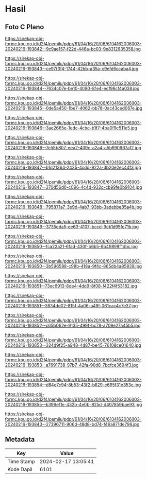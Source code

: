 # Hasil

## Foto C Plano

https://sirekap-obj-formc.kpu.go.id/d2f4/pemilu/pdpr/61/04/16/20/06/6104162006003-20240216-193842--9c9ae157-f22d-446a-bc03-9e8312635358.jpg

https://sirekap-obj-formc.kpu.go.id/d2f4/pemilu/pdpr/61/04/16/20/06/6104162006003-20240216-193843--ce97f3f4-1744-42bb-a35a-c9efd6ccaba4.jpg

https://sirekap-obj-formc.kpu.go.id/d2f4/pemilu/pdpr/61/04/16/20/06/6104162006003-20240216-193844--7634c07e-be10-4060-81e4-ecf96cf4a038.jpg

https://sirekap-obj-formc.kpu.go.id/d2f4/pemilu/pdpr/61/04/16/20/06/6104162006003-20240216-193845--0de5a450-1be7-4062-bb78-0ac43ced067e.jpg

https://sirekap-obj-formc.kpu.go.id/d2f4/pemilu/pdpr/61/04/16/20/06/6104162006003-20240216-193846--3ae2665e-1edc-4cbc-b1f7-4ba0f9c511e5.jpg

https://sirekap-obj-formc.kpu.go.id/d2f4/pemilu/pdpr/61/04/16/20/06/6104162006003-20240216-193846--7e55b807-eea2-409c-a2a4-a5b990967af2.jpg

https://sirekap-obj-formc.kpu.go.id/d2f4/pemilu/pdpr/61/04/16/20/06/6104162006003-20240216-193847--b1d21364-2435-4cdd-922a-3b20e2ec44f3.jpg

https://sirekap-obj-formc.kpu.go.id/d2f4/pemilu/pdpr/61/04/16/20/06/6104162006003-20240216-193847--370d56d0-c096-4c4d-932c-cb99fe0b9104.jpg

https://sirekap-obj-formc.kpu.go.id/d2f4/pemilu/pdpr/61/04/16/20/06/6104162006003-20240216-193848--795871a7-3e9d-4ab7-93bb-3adebbe85a4b.jpg

https://sirekap-obj-formc.kpu.go.id/d2f4/pemilu/pdpr/61/04/16/20/06/6104162006003-20240216-193849--3735eda5-ee63-4107-bccd-9cb1d95fe71b.jpg

https://sirekap-obj-formc.kpu.go.id/d2f4/pemilu/pdpr/61/04/16/20/06/6104162006003-20240216-193850--fca22a21-6fad-430f-b6b5-6b49898f1dbc.jpg

https://sirekap-obj-formc.kpu.go.id/d2f4/pemilu/pdpr/61/04/16/20/06/6104162006003-20240216-193850--3b596588-c98b-418a-9f4c-865db4a85839.jpg

https://sirekap-obj-formc.kpu.go.id/d2f4/pemilu/pdpr/61/04/16/20/06/6104162006003-20240216-193851--73ec6913-8de4-4dd9-8f08-f422f4f53182.jpg

https://sirekap-obj-formc.kpu.go.id/d2f4/pemilu/pdpr/61/04/16/20/06/6104162006003-20240216-193851--3634de02-815f-4a06-a49f-061cac4c7e37.jpg

https://sirekap-obj-formc.kpu.go.id/d2f4/pemilu/pdpr/61/04/16/20/06/6104162006003-20240216-193852--c65b062e-9135-499f-bc78-a709e27a45b5.jpg

https://sirekap-obj-formc.kpu.go.id/d2f4/pemilu/pdpr/61/04/16/20/06/6104162006003-20240216-193853--324d9f25-a948-4d87-be45-76108ce01640.jpg

https://sirekap-obj-formc.kpu.go.id/d2f4/pemilu/pdpr/61/04/16/20/06/6104162006003-20240216-193853--a7691738-97b7-42fa-90d8-7bcfce3694f3.jpg

https://sirekap-obj-formc.kpu.go.id/d2f4/pemilu/pdpr/61/04/16/20/06/6104162006003-20240216-193854--d64e7c94-8b53-43f2-b829-c695f31e353c.jpg

https://sirekap-obj-formc.kpu.go.id/d2f4/pemilu/pdpr/61/04/16/20/06/6104162006003-20240216-193855--b396e11e-432b-4e0b-825d-d407859bae93.jpg

https://sirekap-obj-formc.kpu.go.id/d2f4/pemilu/pdpr/61/04/16/20/06/6104162006003-20240216-193843--27396711-906d-48d8-bd74-f49a871de796.jpg


## Metadata

| Key        | Value               |
| ---------- | ------------------- |
| Time Stamp | 2024-02-17 13:05:41 |
| Kode Dapil | 6101                |



